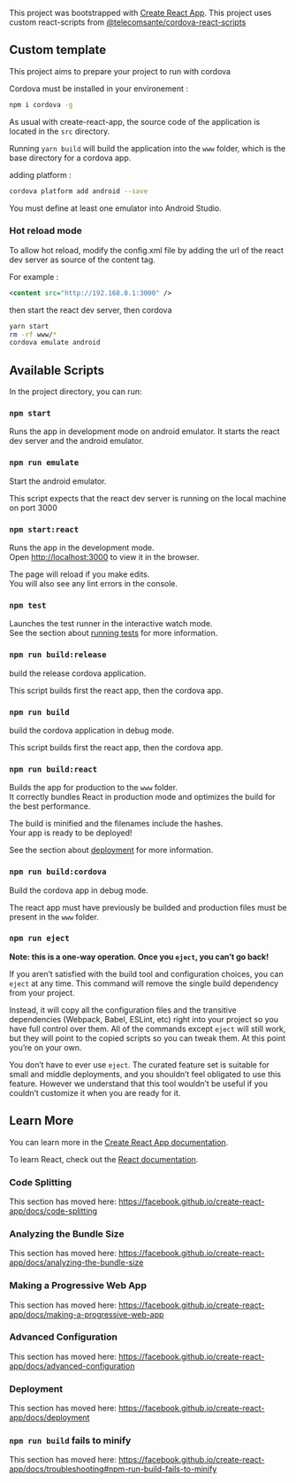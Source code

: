 This project was bootstrapped with [Create React App](https://github.com/facebook/create-react-app).
This project uses custom react-scripts from [@telecomsante/cordova-react-scripts](https://www.npmjs.com/package/@telecomsante/cordova-react-scripts)

## Custom template

This project aims to prepare your project to run with cordova

Cordova must be installed in your environement :

```bash
npm i cordova -g
```

As usual with create-react-app, the source code of the application is located in the `src` directory.

Running `yarn build` will build the application into the `www` folder, which is the base directory for a cordova app.

adding platform :

```bash
cordova platform add android --save
```

You must define at least one emulator into Android Studio.

### Hot reload mode

To allow hot reload, modify the config.xml file by adding the url of the react dev server as source of the content tag.

For example :

```xml
<content src="http://192.168.0.1:3000" />
```

then start the react dev server, then cordova

```bash
yarn start
rm -rf www/*
cordova emulate android
```

## Available Scripts

In the project directory, you can run:

### `npm start`

Runs the app in development mode on android emulator. It starts the react dev server and the android emulator.

### `npm run emulate`

Start the android emulator.

This script expects that the react dev server is running on the local machine on port 3000

### `npm start:react`

Runs the app in the development mode.<br>
Open [http://localhost:3000](http://localhost:3000) to view it in the browser.

The page will reload if you make edits.<br>
You will also see any lint errors in the console.

### `npm test`

Launches the test runner in the interactive watch mode.<br>
See the section about [running tests](https://facebook.github.io/create-react-app/docs/running-tests) for more information.

### `npm run build:release`

build the release cordova application.

This script builds first the react app, then the cordova app.

### `npm run build`

build the cordova application in debug mode.

This script builds first the react app, then the cordova app.

### `npm run build:react`

Builds the app for production to the `www` folder.<br>
It correctly bundles React in production mode and optimizes the build for the best performance.

The build is minified and the filenames include the hashes.<br>
Your app is ready to be deployed!

See the section about [deployment](https://facebook.github.io/create-react-app/docs/deployment) for more information.

### `npm run build:cordova`

Build the cordova app in debug mode.

The react app must have previously be builded and production files must be present in the `www` folder.

### `npm run eject`

**Note: this is a one-way operation. Once you `eject`, you can’t go back!**

If you aren’t satisfied with the build tool and configuration choices, you can `eject` at any time. This command will remove the single build dependency from your project.

Instead, it will copy all the configuration files and the transitive dependencies (Webpack, Babel, ESLint, etc) right into your project so you have full control over them. All of the commands except `eject` will still work, but they will point to the copied scripts so you can tweak them. At this point you’re on your own.

You don’t have to ever use `eject`. The curated feature set is suitable for small and middle deployments, and you shouldn’t feel obligated to use this feature. However we understand that this tool wouldn’t be useful if you couldn’t customize it when you are ready for it.

## Learn More

You can learn more in the [Create React App documentation](https://facebook.github.io/create-react-app/docs/getting-started).

To learn React, check out the [React documentation](https://reactjs.org/).

### Code Splitting

This section has moved here: https://facebook.github.io/create-react-app/docs/code-splitting

### Analyzing the Bundle Size

This section has moved here: https://facebook.github.io/create-react-app/docs/analyzing-the-bundle-size

### Making a Progressive Web App

This section has moved here: https://facebook.github.io/create-react-app/docs/making-a-progressive-web-app

### Advanced Configuration

This section has moved here: https://facebook.github.io/create-react-app/docs/advanced-configuration

### Deployment

This section has moved here: https://facebook.github.io/create-react-app/docs/deployment

### `npm run build` fails to minify

This section has moved here: https://facebook.github.io/create-react-app/docs/troubleshooting#npm-run-build-fails-to-minify
